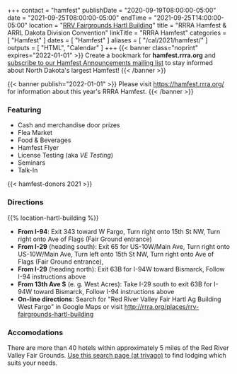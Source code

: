 +++
contact = "hamfest"
publishDate = "2020-09-19T08:00:00-05:00"
date = "2021-09-25T08:00:00-05:00"
endTime	 = "2021-09-25T14:00:00-05:00"
location = "[RRV Fairgrounds Hartl Building](/places/rrv-fairgrounds-hartl-building)"
title = "RRRA Hamfest & ARRL Dakota Division Convention"
linkTitle = "RRRA Hamfest"
categories = [ "Hamfest" ]
dates = [ "Hamfest" ]
aliases = [ "/cal/2021/hamfest/" ]
outputs = [ "HTML", "Calendar" ]
+++
{{< banner class="noprint" expires="2022-01-01" >}}
Create a bookmark for **hamfest.rrra.org** and
[subscribe to our Hamfest Announcements mailing list](https://lists.rrra.org/mailman/listinfo/hamfest-announce)
to stay informed about North Dakota's largest Hamfest!
{{< /banner >}}

{{< banner publish="2022-01-01" >}}
Please visit https://hamfest.rrra.org/ for information about this year's
RRRA Hamfest.
{{< /banner >}}

### Featuring

* Cash and merchandise door prizes
* Flea Market
* Food & Beverages
* Hamfest Flyer
* License Testing (aka *VE Testing*)
* Seminars
* Talk-In 

{{< hamfest-donors 2021 >}}

### Directions

{{% location-hartl-building %}}

* **From I-94**: Exit 343 toward W Fargo, Turn right onto 15th St NW, Turn right onto Ave of Flags (Fair Ground entrance)
* **From I-29** (heading south): Exit 65 for US-10W/Main Ave, Turn right onto US-10W/Main Ave, Turn left onto 15th St NW, Turn right onto Ave of Flags (Fair Ground entrance),
* **From I-29** (heading north): Exit 63B for I-94W toward Bismarck, Follow I-94 instructions above
* **From 13th Ave S** (e. g. West Acres): Take I-29 south to exit 63B for I-94W toward Bismarck, Follow I-94 instructions above
* **On-line directions**: Search for "Red River Valley Fair Hartl Ag Building West Fargo" in Google Maps or visit http://rrra.org/places/rrv-fairgrounds-hartl-building

### Accomodations

There are more than 40 hotels within approximately 5 miles of the Red River Valley Fair Grounds. [Use this search page \(at trivago\)](https://www.trivago.com/?aDateRange%5Barr%5D=2021-05-12&aDateRange%5Bdep%5D=2021-05-13&aPriceRange%5Bfrom%5D=0&aPriceRange%5Bto%5D=0&iRoomType=7&aRooms%5B0%5D%5Badults%5D=2&cpt2=42308%2F200&hasList=1&hasMap=1&bIsSeoPage=0&sortingId=1&slideoutsPageItemId=&iGeoDistanceLimit=16093&address=&addressGeoCode=&offset=0&ra=&overlayMode=)
to find lodging which suits your needs.
